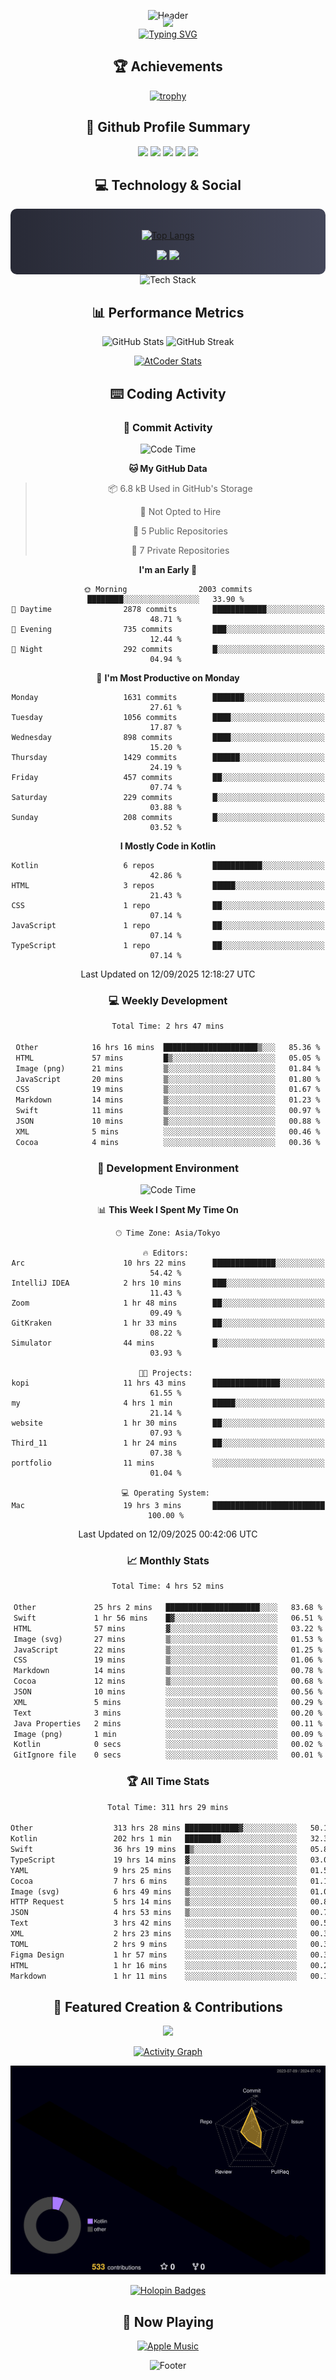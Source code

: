 <div align="center">
  
![Header](https://capsule-render.vercel.app/api?type=waving&color=gradient&customColorList=12&height=300&section=header&text=Welcome%20to%20Batapii's%20Universe&fontSize=50&animation=fadeIn&fontAlignY=40&desc=Android%20Developer%20|%20Kotlin%20LOVE%20)

<div style="margin-top: -20px;">
  <img src="https://readme-typing-svg.herokuapp.com/?lines=Crafting+Android+Experiences;Building+Tomorrow's+Apps+Today;Always+Learning,+Always+Growing&font=Fira%20Code&center=true&width=440&height=45&color=f75c7e&vCenter=true&size=22&pause=1000">
</div>

<a href="https://git.io/typing-svg">
  <img src="https://readme-typing-svg.demolab.com?font=Fira+Code&weight=600&size=28&duration=4000&pause=1000&center=true&vCenter=true&width=800&lines=Hey+there!+I'm+Batapii+%F0%9F%91%8B;Android+Developer+from+Japan+%F0%9F%87%AF%F0%9F%87%B5" alt="Typing SVG" />
</a>

## 🏆 Achievements

[![trophy](https://github-profile-trophy.vercel.app/?username=batapii&theme=onestar&no-frame=true&no-bg=true&column=8&rank=SECRET,SSS,SS,S,AAA,AA,A,B,C,?&margin-w=10&margin-h=10)](https://github.com/ryo-ma/github-profile-trophy)

## 🎯 Github Profile Summary

<div align="center">
  <img src="http://github-profile-summary-cards.vercel.app/api/cards/profile-details?username=batapii&theme=radical" />
  <img src="http://github-profile-summary-cards.vercel.app/api/cards/repos-per-language?username=batapii&theme=radical" />
  <img src="http://github-profile-summary-cards.vercel.app/api/cards/most-commit-language?username=batapii&theme=radical" />
  <img src="http://github-profile-summary-cards.vercel.app/api/cards/stats?username=batapii&theme=radical" />
  <img src="http://github-profile-summary-cards.vercel.app/api/cards/productive-time?username=batapii&theme=radical" />
</div>

## 💻 Technology & Social

<div align="center" style="background: linear-gradient(to right, #282A36, #44475A); padding: 20px; border-radius: 10px;">

[![Top Langs](https://github-readme-stats.vercel.app/api/top-langs/?username=batapii
)](https://github.com/anuraghazra/github-readme-stats)

<div style="margin-top: 15px">
<a href="https://github.com/batapii"><img src="https://img.shields.io/github/followers/batapii?style=for-the-badge&logo=github&label=Follow&color=ff6e96&labelColor=282A36"/></a>
<a href="https://twitter.com/batapii3939"><img src="https://img.shields.io/twitter/follow/batapii?style=for-the-badge&logo=twitter&color=1DA1F2&labelColor=282A36&label= Twitter"/></a>
</div>

</div>

<div align="center">
<img src="https://github-readme-tech-stack.vercel.app/api/cards?title=Tech+Stack&align=center&titleAlign=center&fontSize=20&lineHeight=10&lineCount=4&theme=github_dark&width=800&bg=%230D1117&badge=%23161B22&border=%2321262D&titleColor=%2358A6FF&line1=kotlin%2Ckotlin%2C0095D5%3Bandroid%2Candroid%2C00ff00%3Bjetpackcompose%2Cjetpack%2C4285F4%3B&line2=swift%2Cswift%2CFA7343%3Bfirebase%2Cfirebase%2CFFCA28%3Bgithub%2Cgithub%2C181717%3B&line3=typescript%2Ctypescript%2C3178C6%3Bgraphql%2Cgraphql%2CE10098%3Bsupabase%2Csupabase%2C3FCF8E%3B&line4=gradle%2Cgradle%2C02303A%3Bgitkraken%2Cgitkraken%2C179287%3Bpostman%2Cpostman%2CFF6C37%3B" alt="Tech Stack" />
</div>



## 📊 Performance Metrics

<div align="center">

![GitHub Stats](https://github-readme-stats.vercel.app/api?username=batapii&show_icons=true&theme=radical&hide_border=true&bg_color=0D1117)
![GitHub Streak](https://github-readme-streak-stats.herokuapp.com/?user=batapii&theme=radical&hide_border=true&background=0D1117)

[![AtCoder Stats](https://atcoder-readme-stats.vercel.app/stats/batapii3939?theme=dark&show_history=5&width=495)](https://github.com/iwbc-mzk/atcoder-readme-stats)

</div>

## ⌨️ Coding Activity

### 🌟 Commit Activity
<!--START_SECTION:commit-stats-->
![Code Time](http://img.shields.io/badge/Code%20Time-625%20hrs%202%20mins-blue)

**🐱 My GitHub Data** 

> 📦 6.8 kB Used in GitHub's Storage 
 > 
> 🚫 Not Opted to Hire
 > 
> 📜 5 Public Repositories 
 > 
> 🔑 7 Private Repositories 
 > 
**I'm an Early 🐤** 

```text
🌞 Morning                2003 commits        ████████░░░░░░░░░░░░░░░░░   33.90 % 
🌆 Daytime                2878 commits        ████████████░░░░░░░░░░░░░   48.71 % 
🌃 Evening                735 commits         ███░░░░░░░░░░░░░░░░░░░░░░   12.44 % 
🌙 Night                  292 commits         █░░░░░░░░░░░░░░░░░░░░░░░░   04.94 % 
```
📅 **I'm Most Productive on Monday** 

```text
Monday                   1631 commits        ███████░░░░░░░░░░░░░░░░░░   27.61 % 
Tuesday                  1056 commits        ████░░░░░░░░░░░░░░░░░░░░░   17.87 % 
Wednesday                898 commits         ████░░░░░░░░░░░░░░░░░░░░░   15.20 % 
Thursday                 1429 commits        ██████░░░░░░░░░░░░░░░░░░░   24.19 % 
Friday                   457 commits         ██░░░░░░░░░░░░░░░░░░░░░░░   07.74 % 
Saturday                 229 commits         █░░░░░░░░░░░░░░░░░░░░░░░░   03.88 % 
Sunday                   208 commits         █░░░░░░░░░░░░░░░░░░░░░░░░   03.52 % 
```


**I Mostly Code in Kotlin** 

```text
Kotlin                   6 repos             ███████████░░░░░░░░░░░░░░   42.86 % 
HTML                     3 repos             █████░░░░░░░░░░░░░░░░░░░░   21.43 % 
CSS                      1 repo              ██░░░░░░░░░░░░░░░░░░░░░░░   07.14 % 
JavaScript               1 repo              ██░░░░░░░░░░░░░░░░░░░░░░░   07.14 % 
TypeScript               1 repo              ██░░░░░░░░░░░░░░░░░░░░░░░   07.14 % 
```




 Last Updated on 12/09/2025 12:18:27 UTC
<!--END_SECTION:commit-stats-->

### 💻 Weekly Development
<!--START_SECTION:wakatime-->

```txt
Total Time: 2 hrs 47 mins

Other            16 hrs 16 mins  █████████████████████▒░░░   85.36 %
HTML             57 mins         █▒░░░░░░░░░░░░░░░░░░░░░░░   05.05 %
Image (png)      21 mins         ▒░░░░░░░░░░░░░░░░░░░░░░░░   01.84 %
JavaScript       20 mins         ▒░░░░░░░░░░░░░░░░░░░░░░░░   01.80 %
CSS              19 mins         ▒░░░░░░░░░░░░░░░░░░░░░░░░   01.67 %
Markdown         14 mins         ▒░░░░░░░░░░░░░░░░░░░░░░░░   01.23 %
Swift            11 mins         ▒░░░░░░░░░░░░░░░░░░░░░░░░   00.97 %
JSON             10 mins         ▒░░░░░░░░░░░░░░░░░░░░░░░░   00.88 %
XML              5 mins          ░░░░░░░░░░░░░░░░░░░░░░░░░   00.46 %
Cocoa            4 mins          ░░░░░░░░░░░░░░░░░░░░░░░░░   00.36 %
```

<!--END_SECTION:wakatime-->

### 🔨 Development Environment
<!--START_SECTION:dev-stats-->
![Code Time](http://img.shields.io/badge/Code%20Time-624%20hrs%2057%20mins-blue)

📊 **This Week I Spent My Time On** 

```text
🕑︎ Time Zone: Asia/Tokyo

🔥 Editors: 
Arc                      10 hrs 22 mins      ██████████████░░░░░░░░░░░   54.42 % 
IntelliJ IDEA            2 hrs 10 mins       ███░░░░░░░░░░░░░░░░░░░░░░   11.43 % 
Zoom                     1 hr 48 mins        ██░░░░░░░░░░░░░░░░░░░░░░░   09.49 % 
GitKraken                1 hr 33 mins        ██░░░░░░░░░░░░░░░░░░░░░░░   08.22 % 
Simulator                44 mins             █░░░░░░░░░░░░░░░░░░░░░░░░   03.93 % 

🐱‍💻 Projects: 
kopi                     11 hrs 43 mins      ███████████████░░░░░░░░░░   61.55 % 
my                       4 hrs 1 min         █████░░░░░░░░░░░░░░░░░░░░   21.14 % 
website                  1 hr 30 mins        ██░░░░░░░░░░░░░░░░░░░░░░░   07.93 % 
Third_11                 1 hr 24 mins        ██░░░░░░░░░░░░░░░░░░░░░░░   07.38 % 
portfolio                11 mins             ░░░░░░░░░░░░░░░░░░░░░░░░░   01.04 % 

💻 Operating System: 
Mac                      19 hrs 3 mins       █████████████████████████   100.00 % 
```


 Last Updated on 12/09/2025 00:42:06 UTC
<!--END_SECTION:dev-stats-->

### 📈 Monthly Stats
<!--START_SECTION:wakamonth-->

```txt
Total Time: 4 hrs 52 mins

Other             25 hrs 2 mins   █████████████████████░░░░   83.68 %
Swift             1 hr 56 mins    █▓░░░░░░░░░░░░░░░░░░░░░░░   06.51 %
HTML              57 mins         ▓░░░░░░░░░░░░░░░░░░░░░░░░   03.22 %
Image (svg)       27 mins         ▒░░░░░░░░░░░░░░░░░░░░░░░░   01.53 %
JavaScript        22 mins         ▒░░░░░░░░░░░░░░░░░░░░░░░░   01.25 %
CSS               19 mins         ▒░░░░░░░░░░░░░░░░░░░░░░░░   01.06 %
Markdown          14 mins         ▒░░░░░░░░░░░░░░░░░░░░░░░░   00.78 %
Cocoa             12 mins         ▒░░░░░░░░░░░░░░░░░░░░░░░░   00.68 %
JSON              10 mins         ░░░░░░░░░░░░░░░░░░░░░░░░░   00.56 %
XML               5 mins          ░░░░░░░░░░░░░░░░░░░░░░░░░   00.29 %
Text              3 mins          ░░░░░░░░░░░░░░░░░░░░░░░░░   00.20 %
Java Properties   2 mins          ░░░░░░░░░░░░░░░░░░░░░░░░░   00.11 %
Image (png)       1 min           ░░░░░░░░░░░░░░░░░░░░░░░░░   00.09 %
Kotlin            0 secs          ░░░░░░░░░░░░░░░░░░░░░░░░░   00.02 %
GitIgnore file    0 secs          ░░░░░░░░░░░░░░░░░░░░░░░░░   00.01 %
```

<!--END_SECTION:wakamonth-->

### 🏆 All Time Stats
<!--START_SECTION:wakaalltime-->

```txt
Total Time: 311 hrs 29 mins

Other                  313 hrs 28 mins ████████████▓░░░░░░░░░░░░   50.16 %
Kotlin                 202 hrs 1 min   ████████░░░░░░░░░░░░░░░░░   32.33 %
Swift                  36 hrs 19 mins  █▒░░░░░░░░░░░░░░░░░░░░░░░   05.81 %
TypeScript             19 hrs 14 mins  ▓░░░░░░░░░░░░░░░░░░░░░░░░   03.08 %
YAML                   9 hrs 25 mins   ▒░░░░░░░░░░░░░░░░░░░░░░░░   01.51 %
Cocoa                  7 hrs 6 mins    ▒░░░░░░░░░░░░░░░░░░░░░░░░   01.14 %
Image (svg)            6 hrs 49 mins   ▒░░░░░░░░░░░░░░░░░░░░░░░░   01.09 %
HTTP Request           5 hrs 14 mins   ▒░░░░░░░░░░░░░░░░░░░░░░░░   00.84 %
JSON                   4 hrs 53 mins   ▒░░░░░░░░░░░░░░░░░░░░░░░░   00.78 %
Text                   3 hrs 42 mins   ░░░░░░░░░░░░░░░░░░░░░░░░░   00.59 %
XML                    2 hrs 23 mins   ░░░░░░░░░░░░░░░░░░░░░░░░░   00.38 %
TOML                   2 hrs 9 mins    ░░░░░░░░░░░░░░░░░░░░░░░░░   00.35 %
Figma Design           1 hr 57 mins    ░░░░░░░░░░░░░░░░░░░░░░░░░   00.31 %
HTML                   1 hr 16 mins    ░░░░░░░░░░░░░░░░░░░░░░░░░   00.20 %
Markdown               1 hr 11 mins    ░░░░░░░░░░░░░░░░░░░░░░░░░   00.19 %
```

<!--END_SECTION:wakaalltime-->


## 🌟 Featured Creation & Contributions

<div align="center">
  <a href="https://github.com/batapii/ToDoSNS">
    <img src="https://github-readme-stats.vercel.app/api/pin/?username=batapii&repo=ToDoSNS&theme=radical&hide_border=true&bg_color=0D1117" />
  </a>

[![Activity Graph](https://github-readme-activity-graph.vercel.app/graph?username=batapii&custom_title=Contribution%20Graph&hide_border=true&theme=radical&bg_color=0D1117)](https://github.com/ashutosh00710/github-readme-activity-graph)

![3D Contrib](./profile-3d-contrib/profile-night-rainbow.svg)

[![Holopin Badges](https://holopin.me/batapii)](https://holopin.io/@batapii)

</div>

## 🎵 Now Playing

<div align="center">
  
[![Apple Music](https://music-profile.rayriffy.com/theme/dark.svg?uid=001005.6598667d2ffd4a10a4f429edd0ba24c4.1156)](https://github.com/rayriffy/apple-music-github-profile)

</div>

![Footer](https://capsule-render.vercel.app/api?type=waving&color=gradient&customColorList=12&height=100&section=footer)

</div>
